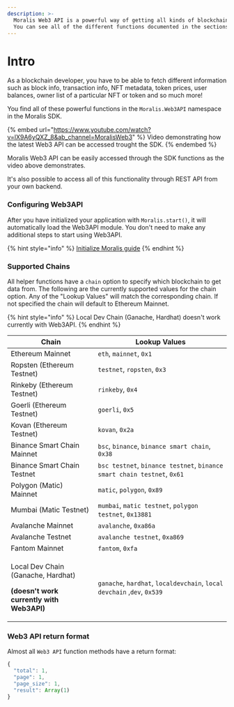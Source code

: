 ```yaml
---
description: >-
  Moralis Web3 API is a powerful way of getting all kinds of blockchain data.
  You can see all of the different functions documented in the sections below.
---
```


# Intro

As a blockchain developer, you have to be able to fetch different information such as block info, transaction info, NFT metadata, token prices, user balances, owner list of a particular NFT or token and so much more!

You find all of these powerful functions in the `Moralis.Web3API` namespace in the Moralis SDK.

{% embed url="https://www.youtube.com/watch?v=lX9A6yQXZ_8&ab_channel=MoralisWeb3" %}
Video demonstrating how the latest Web3 API can be accessed trought the SDK.
{% endembed %}

Moralis Web3 API can be easily accessed through the SDK functions as the video above demonstrates.

It's also possible to access all of this functionality through REST API from your own backend.

### Configuring Web3API

After you have initialized your application with `Moralis.start()`, it will automatically load the Web3API module. You don't need to make any additional steps to start using Web3API.

{% hint style="info" %}
[Initialize Moralis guide](https://docs.moralis.io/moralis-server/getting-started/connect-the-sdk#initialize-the-sdk)
{% endhint %}

### Supported Chains

All helper functions have a `chain` option to specify which blockchain to get data from. The following are the currently supported values for the chain option. Any of the "Lookup Values" will match the corresponding chain. If not specified the chain will default to Ethereum Mainnet.

{% hint style="info" %}
Local Dev Chain (Ganache, Hardhat) doesn't work currently with Web3API.
{% endhint %}

| Chain                                                                                                  | Lookup Values                                                           |
| ------------------------------------------------------------------------------------------------------ | ----------------------------------------------------------------------- |
| Ethereum Mainnet                                                                                       | `eth`, `mainnet`, `0x1`                                                 |
| Ropsten (Ethereum Testnet)                                                                             | `testnet`, `ropsten`, `0x3`                                             |
| Rinkeby (Ethereum Testnet)                                                                             | `rinkeby`, `0x4`                                                        |
| Goerli (Ethereum Testnet)                                                                              | `goerli`, `0x5`                                                         |
| Kovan (Ethereum Testnet)                                                                               | `kovan`, `0x2a`                                                         |
| Binance Smart Chain Mainnet                                                                            | `bsc`, `binance`, `binance smart chain`, `0x38`                         |
| Binance Smart Chain Testnet                                                                            | `bsc testnet`, `binance testnet`, `binance smart chain testnet`, `0x61` |
| Polygon (Matic) Mainnet                                                                                | `matic`, `polygon`, `0x89`                                              |
| Mumbai (Matic Testnet)                                                                                 | `mumbai`, `matic testnet`, `polygon testnet`, `0x13881`                 |
| Avalanche Mainnet                                                                                      | `avalanche`, `0xa86a`                                                   |
| Avalanche Testnet                                                                                      | `avalanche testnet`, `0xa869`                                           |
| Fantom Mainnet                                                                                         | `fantom`, `0xfa`                                                        |
| <p>Local Dev Chain (Ganache, Hardhat)</p><p><strong>(doesn't work currently with Web3API)</strong></p> | `ganache`, `hardhat`, `localdevchain`, `local devchain` ,`dev`, `0x539` |

### Web3 API return format

Almost all `Web3 API` function methods have a return format:

```javascript
{
  "total": 1,
  "page": 1,
  "page_size": 1,
  "result": Array(1)
}
```

###

###
